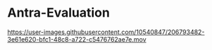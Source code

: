 # Antra-Evaluation



https://user-images.githubusercontent.com/10540847/206793482-3e61e620-bfc1-48c8-a722-c5476762ae7e.mov

